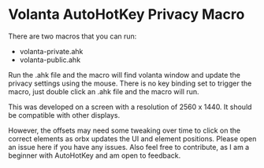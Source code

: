 # Volanta AutoHotKey Privacy Macro

There are two macros that you can run:
 - volanta-private.ahk
 - volanta-public.ahk

Run the .ahk file and the macro will find volanta window and update the privacy settings using the mouse. There is no key binding set to trigger the macro, just double click an .ahk file and the macro will run. 

This was developed on a screen with a resolution of 2560 x 1440. It should be compatible with other displays. 

However, the offsets may need some tweaking over time to click on the correct elements as orbx updates the UI and element positions. Please open an issue here if you have any issues. Also feel free to contribute, as I am a beginner with AutoHotKey and am open to feedback.

